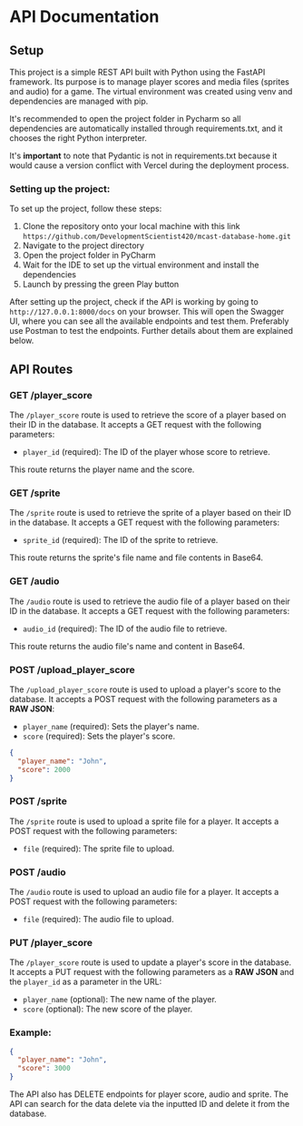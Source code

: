 # API Documentation

## Setup

This project is a simple REST API built with Python using the FastAPI framework. Its purpose
is to manage player scores and media files (sprites and audio) for a game.
The virtual environment was created using venv and dependencies are managed with pip.

It's recommended to open the project folder in Pycharm so all dependencies are automatically installed through
requirements.txt, and it chooses the right Python interpreter. 

It's **important** to note that Pydantic is not in requirements.txt because it would cause a version conflict
with Vercel during the deployment process.

### Setting up the project:

To set up the project, follow these steps:

1. Clone the repository onto your local machine with this link ```https://github.com/DevelopmentScientist420/mcast-database-home.git```
2. Navigate to the project directory
3. Open the project folder in PyCharm
4. Wait for the IDE to set up the virtual environment and install the dependencies
5. Launch by pressing the green Play button

After setting up the project, check if the API is working by going to ``http://127.0.0.1:8000/docs`` on your browser.
This will open the Swagger UI, where you can see all the available endpoints and test them.
Preferably use Postman to test the endpoints. Further details about them are explained below.


## API Routes

### GET /player_score

The `/player_score` route is used to retrieve the score of a player based on their ID in the database. It accepts a GET
request with the following parameters:

- `player_id` (required): The ID of the player whose score to retrieve.

This route returns the player name and the score.

### GET /sprite

The `/sprite` route is used to retrieve the sprite of a player based on their ID in the database. It accepts a GET
request with the following parameters:

- `sprite_id` (required): The ID of the sprite to retrieve.

This route returns the sprite's file name and file contents in Base64.

### GET /audio

The `/audio` route is used to retrieve the audio file of a player based on their ID in the database. It accepts a GET
request with the following parameters:

- `audio_id` (required): The ID of the audio file to retrieve.

This route returns the audio file's name and content in Base64.

### POST /upload_player_score

The `/upload_player_score` route is used to upload a player's score to the database. It accepts a POST request with the
following parameters as a **RAW JSON**:

- `player_name` (required): Sets the player's name.
- `score` (required): Sets the player's score.

```json
{
  "player_name": "John",
  "score": 2000
}
```

### POST /sprite

The `/sprite` route is used to upload a sprite file for a player. It accepts a POST request with the following
parameters:

- `file` (required): The sprite file to upload.

### POST /audio

The `/audio` route is used to upload an audio file for a player. It accepts a POST request with the following
parameters:

- `file` (required): The audio file to upload.

### PUT /player_score
The `/player_score` route is used to update a player's score in the database. It accepts a PUT request with the
following parameters as a **RAW JSON** and the `player_id` as a parameter in the URL:

- `player_name` (optional): The new name of the player.
- `score` (optional): The new score of the player.

### Example:
```json
{
  "player_name": "John",
  "score": 3000
}
```



The API also has DELETE endpoints for player score, audio and sprite. The API can search for the data delete 
via the inputted ID and delete it from the database.